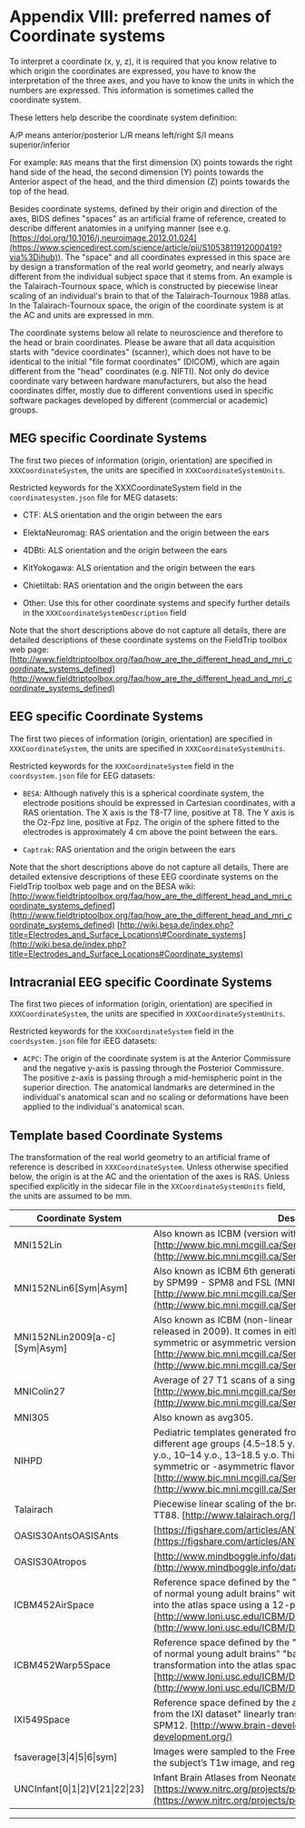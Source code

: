 # Appendix VIII: preferred names of Coordinate systems

To interpret a coordinate (x, y, z), it is required that you know relative to
which origin the coordinates are expressed, you have to know the interpretation
of the three axes, and you have to know the units in which the numbers are
expressed. This information is sometimes called the coordinate system.

These letters help describe the coordinate system definition:

A/P means anterior/posterior L/R means left/right S/I means superior/inferior

For example: `RAS` means that the first dimension (X) points towards the right
hand side of the head, the second dimension (Y) points towards the Anterior
aspect of the head, and the third dimension (Z) points towards the top of the
head.

Besides coordinate systems, defined by their origin and direction of the axes,
BIDS defines "spaces" as an artificial frame of reference, created to describe
different anatomies in a unifying manner (see e.g.
[https://doi.org/10.1016/j.neuroimage.2012.01.024](https://www.sciencedirect.com/science/article/pii/S1053811912000419?via%3Dihub)).
The "space" and all coordinates expressed in this space are by design a
transformation of the real world geometry, and nearly always different from the
individual subject space that it stems from. An example is the
Talairach-Tournoux space, which is constructed by piecewise linear scaling of an
individual's brain to that of the Talairach-Tournoux 1988 atlas. In the
Talairach-Tournoux space, the origin of the coordinate system is at the AC and
units are expressed in mm.

The coordinate systems below all relate to neuroscience and therefore to the
head or brain coordinates. Please be aware that all data acquisition starts with
"device coordinates" (scanner), which does not have to be identical to the
initial "file format coordinates" (DICOM), which are again different from the
"head" coordinates (e.g. NIFTI). Not only do device coordinate vary between
hardware manufacturers, but also the head coordinates differ, mostly due to
different conventions used in specific software packages developed by different
(commercial or academic) groups.

## MEG specific Coordinate Systems

The first two pieces of information (origin, orientation) are specified in
`XXXCoordinateSystem`, the units are specified in `XXXCoordinateSystemUnits`.

Restricted keywords for the XXXCoordinateSystem field in the
`coordinatesystem.json` file for MEG datasets:

-   CTF: ALS orientation and the origin between the ears

-   ElektaNeuromag: RAS orientation and the origin between the ears

-   4DBti: ALS orientation and the origin between the ears

-   KitYokogawa: ALS orientation and the origin between the ears

-   ChietiItab: RAS orientation and the origin between the ears

-   Other: Use this for other coordinate systems and specify further details in
  the `XXXCoordinateSystemDescription` field

Note that the short descriptions above do not capture all details, there are
detailed descriptions of these coordinate systems on the FieldTrip toolbox web
page:
[http://www.fieldtriptoolbox.org/faq/how_are_the_different_head_and_mri_coordinate_systems_defined](http://www.fieldtriptoolbox.org/faq/how_are_the_different_head_and_mri_coordinate_systems_defined)

## EEG specific Coordinate Systems

The first two pieces of information (origin, orientation) are specified in
`XXXCoordinateSystem`, the units are specified in `XXXCoordinateSystemUnits`.

Restricted keywords for the `XXXCoordinateSystem` field in the
`coordsystem.json` file for EEG datasets:

-   `BESA`: Although natively this is a spherical coordinate system, the
    electrode positions should be expressed in Cartesian coordinates, with a RAS
    orientation. The X axis is the T8-T7 line, positive at T8. The Y axis is the
    Oz-Fpz line, positive at Fpz. The origin of the sphere fitted to the
    electrodes is approximately 4 cm above the point between the ears.

-   `Captrak`: RAS orientation and the origin between the ears

Note that the short descriptions above do not capture all details, There are
detailed extensive descriptions of these EEG coordinate systems on the FieldTrip
toolbox web page and on the BESA wiki:
[http://www.fieldtriptoolbox.org/faq/how_are_the_different_head_and_mri_coordinate_systems_defined](http://www.fieldtriptoolbox.org/faq/how_are_the_different_head_and_mri_coordinate_systems_defined)
[http://wiki.besa.de/index.php?title=Electrodes_and_Surface_Locations\#Coordinate_systems](http://wiki.besa.de/index.php?title=Electrodes_and_Surface_Locations#Coordinate_systems)

## Intracranial EEG specific Coordinate Systems

The first two pieces of information (origin, orientation) are specified in
`XXXCoordinateSystem`, the units are specified in `XXXCoordinateSystemUnits`.

Restricted keywords for the `XXXCoordinateSystem` field in the
`coordsystem.json` file for iEEG datasets:

-   `ACPC`: The origin of the coordinate system is at the Anterior Commissure
    and the negative y-axis is passing through the Posterior Commissure. The
    positive z-axis is passing through a mid-hemispheric point in the superior
    direction. The anatomical landmarks are determined in the individual's
    anatomical scan and no scaling or deformations have been applied to the
    individual's anatomical scan.

## Template based Coordinate Systems

The transformation of the real world geometry to an artificial frame of
reference is described in `XXXCoordinateSystem`. Unless otherwise specified
below, the origin is at the AC and the orientation of the axes is RAS. Unless
specified explicitly in the sidecar file in the `XXCoordinateSystemUnits` field,
the units are assumed to be mm.

| Coordinate System                                   | Description                                                                                                                                                                                                                                                                                                                                                      |
| ---------------------------------------------------   | ----------------------------------------------------------------------------------------------------------------------------------------------------------------------------------------------------------------------------------------------------------------------------------------------------------------------------------------------------------------   |
| MNI152Lin                                           | Also known as ICBM (version with linear coregistration) [http://www.bic.mni.mcgill.ca/ServicesAtlases/ICBM152Lin](http://www.bic.mni.mcgill.ca/ServicesAtlases/ICBM152Lin)                                                                                                                                                                                       |
| MNI152NLin6\[Sym&#124;Asym\]                        | Also known as ICBM 6th generation (non-linear coregistration). Used by SPM99 -   SPM8 and FSL (MNI152NLin6Sym). [http://www.bic.mni.mcgill.ca/ServicesAtlases/ICBM152NLin6](http://www.bic.mni.mcgill.ca/ServicesAtlases/ICBM152NLin6)                                                                                                                           |
| MNI152NLin2009\[a-c\]\[Sym&#124;Asym\]              | Also known as ICBM (non-linear coregistration with 40 iterations, released in 2009). It comes in either three different flavours each in symmetric or asymmetric version. [http://www.bic.mni.mcgill.ca/ServicesAtlases/ICBM152NLin2009](http://www.bic.mni.mcgill.ca/ServicesAtlases/ICBM152NLin2009)                                                           |
| MNIColin27                                          | Average of 27 T1 scans of a single subject [http://www.bic.mni.mcgill.ca/ServicesAtlases/Colin27Highres](http://www.bic.mni.mcgill.ca/ServicesAtlases/Colin27Highres)                                                                                                                                                                                            |
| MNI305                                              | Also known as avg305.                                                                                                                                                                                                                                                                                                                                            |
| NIHPD                                               | Pediatric templates generated from the NIHPD sample. Available for different age groups (4.5–18.5 y.o., 4.5–8.5 y.o., 7–11 y.o., 7.5–13.5 y.o., 10–14 y.o., 13–18.5 y.o. This template also comes in either -symmetric or -asymmetric flavor. [http://www.bic.mni.mcgill.ca/ServicesAtlases/NIHPD-obj1](http://www.bic.mni.mcgill.ca/ServicesAtlases/NIHPD-obj1) |
| Talairach                                           | Piecewise linear scaling of the brain is implemented as described in TT88. [http://www.talairach.org/](http://www.talairach.org/)                                                                                                                                                                                                                                |
| OASIS30AntsOASISAnts                                | [https://figshare.com/articles/ANTs_ANTsR_Brain_Templates/915436](https://figshare.com/articles/ANTs_ANTsR_Brain_Templates/915436)                                                                                                                                                                                                                               |
| OASIS30Atropos                                      | [http://www.mindboggle.info/data.html](http://www.mindboggle.info/data.html)                                                                                                                                                                                                                                                                                     |
| ICBM452AirSpace                                     | Reference space defined by the "average of 452 T1-weighted MRIs of normal young adult brains" with "linear transforms of the subjects into the atlas space using a 12-parameter affine transformation" [http://www.loni.usc.edu/ICBM/Downloads/Downloads_452T1.shtml](http://www.loni.usc.edu/ICBM/Downloads/Downloads_452T1.shtml)                              |
| ICBM452Warp5Space                                   | Reference space defined by the "average of 452 T1-weighted MRIs of normal young adult brains" "based on a 5th order polynomial transformation into the atlas space" [http://www.loni.usc.edu/ICBM/Downloads/Downloads_452T1.shtml](http://www.loni.usc.edu/ICBM/Downloads/Downloads_452T1.shtml)                                                                 |
| IXI549Space                                         | Reference space defined by the average of the "549 (...) subjects from the IXI dataset" linearly transformed to ICBM MNI 452.Used by SPM12. [http://www.brain-development.org/](http://www.brain-development.org/)                                                                                                                                               |
| fsaverage\[3&#124;4&#124;5&#124;6&#124;sym\]        | Images were sampled to the FreeSurfer surface reconstructed from the subject’s T1w image, and registered to an fsaverage template                                                                                                                                                                                                                                |
| UNCInfant\[0&#124;1&#124;2\]V\[21&#124;22&#124;23\] | Infant Brain Atlases from Neonates to 1-   and 2-year-olds. [https://www.nitrc.org/projects/pediatricatlas](https://www.nitrc.org/projects/pediatricatlas)                                                                                                                                                                                                       |

---
